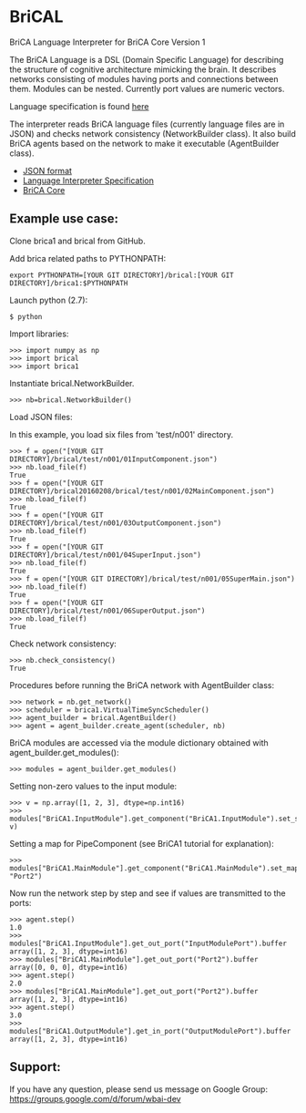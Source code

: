 # BriCAL
BriCA Language Interpreter for BriCA Core Version 1

The BriCA Language is a DSL (Domain Specific Language) for describing the structure of cognitive architecture mimicking the brain.  It describes networks consisting of modules having ports and connections between them.  Modules can be nested.  Currently port values are numeric vectors.

Language specification is found [here](https://docs.google.com/document/d/1A8WCKFynadMEyRpl5c5o0Pdh2hoY9WHOM0jdSA-yiIE/edit)

The interpreter reads BriCA language files (currently language files are in JSON) and checks network consistency (NetworkBuilder class).  It also build BriCA agents based on the network to make it executable (AgentBuilder class).

* [JSON format](https://drive.google.com/open?id=1J2aZBhpqTZ2z1BbqObvsh2YeMihFKn1TUW5pTjDBjfQ)
* [Language Interpreter Specification](https://drive.google.com/open?id=1D5lO1mC0B1BBAGiCUug6LtG8M8IFvYKZRopBUBj2zpA)
* [BriCA Core](http://wbap.github.io/BriCA1/)

## Example use case:
Clone brica1 and brical from GitHub.

Add brica related paths to PYTHONPATH:
<pre><code>export PYTHONPATH=[YOUR GIT DIRECTORY]/brical:[YOUR GIT DIRECTORY]/brica1:$PYTHONPATH
</code></pre>
Launch python (2.7):

`
$ python
`

Import libraries:
<pre><code>>>> import numpy as np
>>> import brical
>>> import brica1    
</code></pre>
Instantiate brical.NetworkBuilder.
<pre><code>>>> nb=brical.NetworkBuilder()
</code></pre>
Load JSON files:

In this example, you load six files from 'test/n001' directory.
<pre><code>>>> f = open("[YOUR GIT DIRECTORY]/brical/test/n001/01InputComponent.json")
>>> nb.load_file(f)
True
>>> f = open("[YOUR GIT DIRECTORY]/brical20160208/brical/test/n001/02MainComponent.json")
>>> nb.load_file(f)
True
>>> f = open("[YOUR GIT DIRECTORY]/brical/test/n001/03OutputComponent.json")
>>> nb.load_file(f)
True
>>> f = open("[YOUR GIT DIRECTORY]/brical/test/n001/04SuperInput.json")
>>> nb.load_file(f)
True
>>> f = open("[YOUR GIT DIRECTORY]/brical/test/n001/05SuperMain.json")
>>> nb.load_file(f)
True
>>> f = open("[YOUR GIT DIRECTORY]/brical/test/n001/06SuperOutput.json")
>>> nb.load_file(f)
True
</code></pre>
Check network consistency:
<pre><code>>>> nb.check_consistency()
True
</code></pre>
Procedures before running the BriCA network with AgentBuilder class:
<pre><code>>>> network = nb.get_network()
>>> scheduler = brica1.VirtualTimeSyncScheduler()
>>> agent_builder = brical.AgentBuilder()
>>> agent = agent_builder.create_agent(scheduler, nb)
</code></pre>
BriCA modules are accessed via the module dictionary obtained with agent_builder.get_modules():
<pre><code>>>> modules = agent_builder.get_modules()
</code></pre>
Setting non-zero values to the input module:
<pre><code>>>> v = np.array([1, 2, 3], dtype=np.int16)
>>> modules["BriCA1.InputModule"].get_component("BriCA1.InputModule").set_state("InputModulePort", v)
</code></pre>
Setting a map for PipeComponent (see BriCA1 tutorial for explanation):
<pre><code>>>> modules["BriCA1.MainModule"].get_component("BriCA1.MainModule").set_map("Port1", "Port2")
</code></pre>
Now run the network step by step and see if values are transmitted to the ports:
<pre><code>>>> agent.step()
1.0
>>> modules["BriCA1.InputModule"].get_out_port("InputModulePort").buffer
array([1, 2, 3], dtype=int16)
>>> modules["BriCA1.MainModule"].get_out_port("Port2").buffer
array([0, 0, 0], dtype=int16)
>>> agent.step()
2.0
>>> modules["BriCA1.MainModule"].get_out_port("Port2").buffer
array([1, 2, 3], dtype=int16)
>>> agent.step()
3.0
>>> modules["BriCA1.OutputModule"].get_in_port("OutputModulePort").buffer
array([1, 2, 3], dtype=int16)
</code></pre>
## Support:
If you have any question, please send us message on Google Group:  
https://groups.google.com/d/forum/wbai-dev
